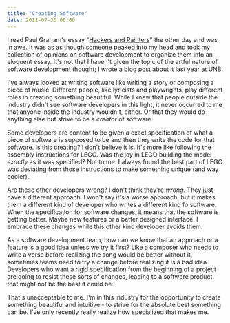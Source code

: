 ```yaml
---
title: "Creating Software"
date: 2011-07-30 00:00
---
```


<p>I read Paul Graham's essay "<a href="http://www.paulgraham.com/hp.html" target="_blank">Hackers and Painters</a>" the other day and was in awe. It was as as though someone peaked into my head and took my collection of opinions on software development to organize them into an eloquent essay.
It's not that I haven't given the topic of the artful nature of software development thought; I wrote a <a href="http://blogs.unb.ca/ash-furrow/2010/12/13/programming-as-art/" target="_blank">blog post</a> about it last year at UNB.</p>

<p>I've always looked at writing software like writing a story or composing a piece of music. Different people, like lyricists and playwrights, play different roles in creating something beautiful. While I knew that people outside the industry didn't see software developers in this light, it never occurred to me that anyone inside the industry wouldn't, either. Or that they would do anything else but strive to be a <em>creator</em> of software.</p>

<p>Some developers are content to be given a exact specification of what a piece of software is supposed to be and then they write the code for that software. Is this creating? I don't believe it is. It's more like following the assembly instructions for LEGO. Was the joy in LEGO building the model <em>exactly</em> as it was specified? Not to me. I always found the best part of LEGO was deviating from those instructions to make something unique (and way cooler).</p>

<p>Are these other developers wrong? I don't think they're <em>wrong</em>. They just have a different approach. I won't say it's a worse approach, but it makes them a different kind of developer who writes a different kind fo software. When the specification for software changes, it means that the software is getting better. Maybe new features or a better designed interface. I embrace these changes while this other kind developer avoids them.</p>

<p>As a software development team, how can we know that an approach or a feature is a good idea unless we try it first? Like a composer who needs to write a verse before realizing the song would be better without it, sometimes teams need to try a change before realizing it is a bad idea. Developers who want a rigid specification from the beginning of a project are going to resist these sorts of changes, leading to a software product that might not be the best it could be.</p>

<p>That's unacceptable to me. I'm in this industry for the opportunity to create something beautiful and intuitive - to strive for the absolute best something can be. I've only recently really realize how specialized that makes me.</p>

<!-- more -->

